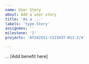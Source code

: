 ```yaml
---
name: User Story
about: Add a user story
title: 'As a ...'
labels: 'type.Story'
assignees: ''
milestone: '1'
projects: 'AY2425S1-CS2103T-W13-2/4'

---
```


... [Add benefit here]

